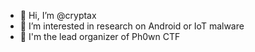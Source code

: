- 👋 Hi, I’m @cryptax
- 👀 I’m interested in research on Android or IoT malware 
- 🌱 I'm the lead organizer of Ph0wn CTF

<!---
cryptax/cryptax is a ✨ special ✨ repository because its `README.md` (this file) appears on your GitHub profile.
You can click the Preview link to take a look at your changes.
--->
